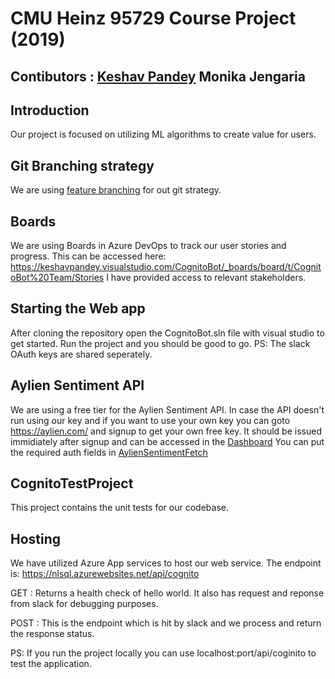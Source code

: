 # CMU Heinz 95729 Course Project (2019)
## Contibutors : [Keshav Pandey](https://github.com/Keshav-Pandey/) Monika Jengaria


## Introduction

Our project is focused on utilizing ML algorithms to create value for users.

## Git Branching strategy

We are using [feature branching](https://docs.microsoft.com/en-us/azure/devops/repos/git/git-branching-guidance?view=azure-devops) for out git strategy.

## Boards

We are using Boards in Azure DevOps to track our user stories and progress.
This can be accessed here: https://keshavpandey.visualstudio.com/CognitoBot/_boards/board/t/CognitoBot%20Team/Stories
I have provided access to relevant stakeholders.


## Starting the Web app

After cloning the repository open the CognitoBot.sln file with visual studio to get started. Run the project and you should be good to go. PS: The slack OAuth keys are shared seperately.

## Aylien Sentiment API

We are using a free tier for the Aylien Sentiment API. In case the API doesn't run using our key and if you want to use your own key you can goto https://aylien.com/ and signup to get your own free key. It should be issued immidiately after signup and can be accessed in the [Dashboard](https://developer.aylien.com/admin/)
You can put the required auth fields in [AylienSentimentFetch](https://github.com/Keshav-Pandey/heinz-95729-project/blob/master/CognitoBot/AylienSentimentFetch.cs)

## CognitoTestProject

This project contains the unit tests for our codebase.

## Hosting

We have utilized Azure App services to host our web service.
The endpoint is: https://nlsql.azurewebsites.net/api/cognito

GET : Returns a health check of hello world.
It also has request and reponse from slack for debugging purposes.

POST : This is the endpoint which is hit by slack and we process and return the response status.

PS: If you run the project locally you can use localhost:port/api/coginito to test the application.